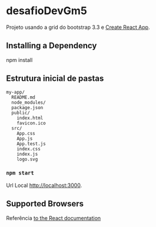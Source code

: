 # desafioDevGm5

Projeto usando a grid do bootstrap 3.3 e [Create React App](https://github.com/facebookincubator/create-react-app).

## Installing a Dependency

npm install

## Estrutura inicial de pastas

```
my-app/
  README.md
  node_modules/
  package.json
  public/
    index.html
    favicon.ico
  src/
    App.css
    App.js
    App.test.js
    index.css
    index.js
    logo.svg
```

### `npm start`

Url Local [http://localhost:3000](http://localhost:3000).

## Supported Browsers

Referência [to the React documentation](https://reactjs.org/docs/react-dom.html#browser-support)

